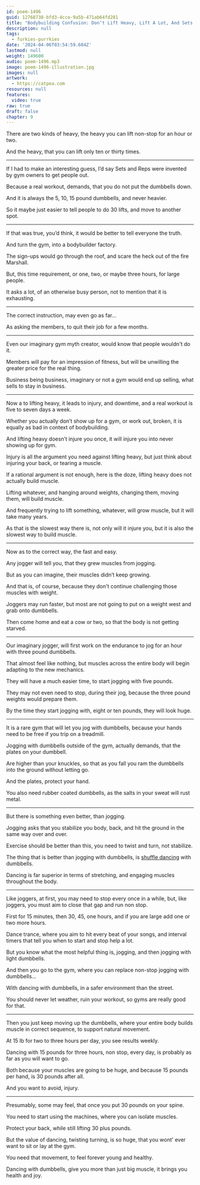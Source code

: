 ```yaml
---
id: poem-1496
guid: 12768738-bfd3-4cce-9a5b-471ab64fd281
title: "Bodybuilding Confusion: Don’t Lift Heavy, Lift A Lot, And Sets And Reps Are Sus"
description: null
tags:
  - furkies-purrkies
date: '2024-04-06T03:54:59.604Z'
lastmod: null
weight: 149600
audio: poem-1496.mp3
image: poem-1496-illustration.jpg
images: null
artwork:
  - https://catpea.com
resources: null
features:
  video: true
raw: true
draft: false
chapter: 9
---
```


There are two kinds of heavy,
the heavy you can lift non-stop for an hour or two.

And the heavy,
that you can lift only ten or thirty times.

---

If I had to make an interesting guess,
I’d say Sets and Reps were invented by gym owners to get people out.

Because a real workout, demands,
that you do not put the dumbbells down.

And it is always the 5, 10, 15 pound dumbbells,
and never heavier.

So it maybe just easier to tell people to do 30 lifts,
and move to another spot.

---

If that was true, you’d think,
it would be better to tell everyone the truth.

And turn the gym,
into a bodybuilder factory.

The sign-ups would go through the roof,
and scare the heck out of the fire Marshall.

But, this time requirement,
or one, two, or maybe three hours, for large people.

It asks a lot, of an otherwise busy person,
not to mention that it is exhausting.

---

The correct instruction,
may even go as far…

As asking the members,
to quit their job for a few months.

---

Even our imaginary gym myth creator,
would know that people wouldn't do it.

Members will pay for an impression of fitness,
but will be unwilling the greater price for the real thing.

Business being business,
imaginary or not a gym would end up selling, what sells to stay in business.

---

Now a to lifting heavy, it leads to injury, and downtime,
and a real workout is five to seven days a week.

Whether you actually don’t show up for a gym,
or work out, broken, it is equally as bad in context of bodybuilding.

And lifting heavy doesn’t injure you once,
it will injure you into never showing up for gym.

Injury is all the argument you need against lifting heavy,
but just think about injuring your back, or tearing a muscle.

If a rational argument is not enough,
here is the doze, lifting heavy does not actually build muscle.

Lifting whatever, and hanging around weights,
changing them, moving them, will build muscle.

And frequently trying to lift something, whatever,
will grow muscle, but it will take many years.

As that is the slowest way there is,
not only will it injure you, but it is also the slowest way to build muscle.

---

Now as to the correct way,
the fast and easy.

Any jogger will tell you,
that they grew muscles from jogging.

But as you can imagine,
their muscles didn’t keep growing.

And that is, of course,
because they don't continue challenging those muscles with weight.

Joggers may run faster,
but most are not going to put on a weight west and grab onto dumbbells.

Then come home and eat a cow or two,
so that the body is not getting starved.

---

Our imaginary jogger,
will first work on the endurance to jog for an hour with three pound dumbbells.

That almost feel like nothing,
but muscles across the entire body will begin adapting to the new mechanics.

They will have a much easier time,
to start jogging with five pounds.

They may not even need to stop, during their jog,
because the three pound weights would prepare them.

By the time they start jogging with,
eight or ten pounds, they will look huge.

---

It is a rare gym that will let you jog with dumbbells,
because your hands need to be free if you trip on a treadmill.

Jogging with dumbbells outside of the gym,
actually demands, that the plates on your dumbbell.

Are higher than your knuckles,
so that as you fall you ram the dumbbells into the ground without letting go.

And the plates,
protect your hand.

You also need rubber coated dumbbells,
as the salts in your sweat will rust metal.

---

But there is something even better,
than jogging.

Jogging asks that you stabilize you body, back,
and hit the ground in the same way over and over.

Exercise should be better than this,
you need to twist and turn, not stabilize.

The thing that is better than jogging with dumbbells,
is [shuffle dancing][1] with dumbbells.

Dancing is far superior in terms of stretching,
and engaging muscles throughout the body.

---

Like joggers, at first, you may need to stop every once in a while,
but, like joggers, you must aim to close that gap and run non stop.

First for 15 minutes, then 30, 45, one hours,
and if you are large add one or two more hours.

Dance trance, where you aim to hit every beat of your songs,
and interval timers that tell you when to start and stop help a lot.

But you know what the most helpful thing is,
jogging, and then jogging with light dumbbells.

And then you go to the gym,
where you can replace non-stop jogging with dumbbells…

With dancing with dumbbells,
in a safer environment than the street.

You should never let weather,
ruin your workout, so gyms are really good for that.

---

Then you just keep moving up the dumbbells,
where your entire body builds muscle in correct sequence, to support natural movement.

At 15 lb for two to three hours per day,
you see results weekly.

Dancing with 15 pounds for three hours, non stop, every day,
is probably as far as you will want to go.

Both because your muscles are going to be huge,
and because 15 pounds per hand, is 30 pounds after all.

And you want to avoid,
injury.

---

Presumably, some may feel,
that once you put 30 pounds on your spine.

You need to start using the machines,
where you can isolate muscles.

Protect your back,
while still lifting 30 plus pounds.

But the value of dancing, twisting turning,
is so huge, that you wont' ever want to sit or lay at the gym.

You need that movement,
to feel forever young and healthy.

Dancing with dumbbells,
give you more than just big muscle, it brings you health and joy.

[1]: https://www.youtube.com/watch?v=Dc6B14K1SZ8

